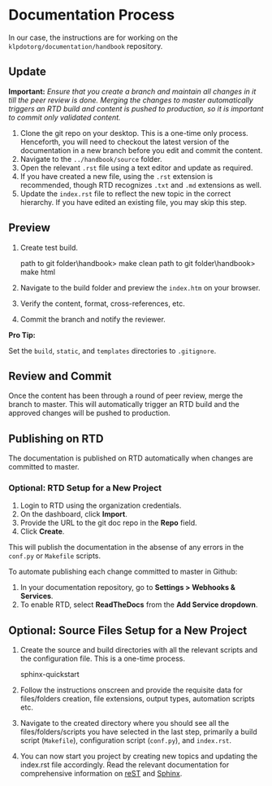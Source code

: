 # Documentation Process

In our case, the instructions are for working on the `klpdotorg/documentation/handbook` repository.

## Update

**Important:** *Ensure that you create a branch and maintain all changes in it till the peer review is done. Merging the changes to master automatically triggers an RTD build and content is pushed to production, so it is important to commit only validated content.*

1. Clone the git repo on your desktop. This is a one-time only process. Henceforth, you will need to checkout the latest version of the documentation in a new branch before you edit and commit the content.
2. Navigate to the `../handbook/source` folder.
3. Open the relevant `.rst` file using a text editor and update as required.
4. If you have created a new file, using the `.rst` extension is recommended, though RTD recognizes `.txt` and `.md` extensions as well. 
5. Update the `index.rst` file to reflect the new topic in the correct hierarchy. If you have edited an existing file, you may skip this step.

## Preview

1. Create test build. 

    path to git folder\handbook> make clean
    path to git folder\handbook> make html

2. Navigate to the build folder and preview the `index.htm` on your browser.
3. Verify the content, format, cross-references, etc.
4. Commit the branch and notify the reviewer.

**Pro Tip:**

Set the `build`, `static`, and `templates` directories to `.gitignore`.

## Review and Commit

Once the content has been through a round of peer review, merge the branch to master. This will automatically trigger an RTD build and the approved changes will be pushed to production.

## Publishing on RTD

The documentation is published on RTD automatically when changes are committed to master.

### Optional: RTD Setup for a New Project

1.	Login to RTD using the organization credentials.
2.	On the dashboard, click **Import**.
3.	Provide the URL to the git doc repo in the **Repo** field.
4.	Click **Create**.

This will publish the documentation in the absense of any errors in the `conf.py` or `Makefile` scripts.

To automate publishing each change committed to master in Github:

1.	In your documentation repository, go to **Settings > Webhooks & Services**.
2.	To enable RTD, select **ReadTheDocs** from the **Add Service dropdown**.

## Optional: Source Files Setup for a New Project

1. Create the source and build directories with all the relevant scripts and the configuration file. This is a one-time process.
    
    sphinx-quickstart

2. Follow the instructions onscreen and provide the requisite data for files/folders creation, file extensions, output types, automation scripts etc.

3. Navigate to the created directory where you should see all the files/folders/scripts you have selected in the last step, primarily a build script (`Makefile`), configuration script (`conf.py`), and `index.rst`.

4. You can now start you project by creating new topics and updating the index.rst file accordingly. Read the relevant documentation for comprehensive information on [reST](http://www.sphinx-doc.org/en/stable/rest.html) and [Sphinx](http://www.sphinx-doc.org/en/stable/index.html). 
